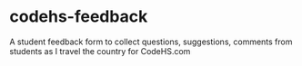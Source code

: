# codehs-feedback
A student feedback form to collect questions, suggestions, comments from students as I travel the country for CodeHS.com
